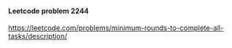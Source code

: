 #### Leetcode problem 2244

https://leetcode.com/problems/minimum-rounds-to-complete-all-tasks/description/

